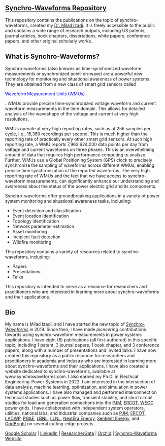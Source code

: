 <h2><a href="https://www.synchrowaveforms.com">Synchro-Waveforms Repository</a></h2>

<p>This repository contains the publications on the topic of synchro-waveforms, created my <a href="#bio">Dr. Milad Izadi</a>. It is freely accessible to the public and contains a wide range of research outputs, including US patents, journal articles, book chapters, dissertations, white papers, conference papers, and other original scholarly works.</p> 

<h2>What is Synchro-Waveforms?</h2>
<p> Synchro-waveforms (also knowns as time-synchronized waveform measurements or synchronized point-on-wave) are a powerful new technology for monitoring and situational awareness of power systems. They are obtained from a new class of smart grid sensors called <p style="color: blue;">Waveform Measurement Units (WMUs)</p>. WMUs provide precise time-synchronized voltage waveform and current waveform measurements in the time domain. This allows for detailed analysis of the waveshape of the voltage and current at very high resolutions.</p>

<p>WMUs operate at very high reporting rates, such as at 256 samples per cycle, i.e., 15,360 recordings per second. This is much higher than the reporting rate of practically every other smart grid sensors. At
such high reporting rate, a WMU reports 7,962,624,000 data points per day from voltage and
current waveforms on three phases. This is an overwhelming amount of data that requires high performance
computing to analyze. Further, WMUs use a Global Positioning System (GPS) clock
to precisely synchronize the sampling of waveforms across different WMUs, enabling precise time
synchronization of the reported waveforms. The very high reporting rate of WMUs and the fact that we have access to synchro-waveform measurements, can significantly enhance our understanding
and awareness about the status of the power electric grid and its components.</p>

<p>Synchro-waveforms offer groundbreaking applications in a variety of power system monitoring and situational awareness tasks, including:</p>

<ul>
  <li>Event detection and classification</li>
  <li>Event location identification</li>
  <li>Topology identification</li>
  <li>Network parameter estimation</li>
  <li>Asset monitoring</li>
  <li>Incipient fault detection</li>
  <li>Wildfire monitoring</li>
</ul>

<p>This repository contains a variety of resources related to synchro-waveforms, including:</p>

<ul>
  <li>Papers</li>
  <li>Presentations</li>
  <li>Talks</li>
</ul>

<p>This repository is intended to serve as a resource for researchers and practitioners who are interested in learning more about synchro-waveforms and their applications.</p>


<h2>Bio</h2>

<p>My name is Milad Izadi, and I have started the new topic of <a href="https://ieeexplore.ieee.org/abstract/document/9248804" target="_blank"><i>Synchro-Waveforms</i></a> in 2019. Since then, I have made <i>pioneering</i>  contributions towards using synchro-waveform measurements in power systems applications. I have eight (8) publications (all first-authored) in this specific topic, including 1 patent, 3 journal
papers, 1 book chapter, and 3 conference papers, along with a number of presentations and invited talks. I have now created this repository as a public resource for researchers and practitioners in academia and industry who are interested in learning more about synchro-waveforms and their applications. I have also created a website dedicated to synchro-waveforms, available at www.synchrowaveforms.com. I also earned my Ph.D. in Electrical Engineering-Power Systems in 2022. I am interested in the intersection of data analysis, machine learning, optimization, and simulation in power systems applications. I have also managed and performed interconnection technical studies such as power flow, transient stability, and short circuit studies for 
load and generation connections into the <a href="https://www.pjm.com/">PJM</a>, <a href="https://www.ercot.com/">ERCOT</a>, 
<a href="https://www.wecc.org/">WECC</a> power grids. I have collaborated with independent system operators, utilities, national labs, 
and industrial companies such as <a href="https://www.pjm.com/">PJM</a>, <a href="https://www.ercot.com/">ERCOT</a>, 
<a href="https://www.ladwp.com/">LADWP</a>, <a href="https://www.pge.com/">PG&E</a>, <a href="https://www.lbl.gov/">LBNL</a>, 
<a href="https://www.llnl.gov/">LLNL</a>, <a href="https://www.nexteraenergy.com/">NextEra Energy</a>, 
<a href="https://www.sentientenergy.com/">Sentient Energy</a>, and <a href="https://www.gridbright.com/">GridBright</a> 
on several cutting-edge projects.
<p><a href="https://scholar.google.com/citations?user=DdoGj5cAAAAJ&hl=en&oi=ao">Google Scholar</a>  | <a href="https://www.linkedin.com/in/milad-izadi/">LinkedIn</a> | <a href="https://www.researchgate.net/directory/profiles">ResearcherGate</a> | <a href="https://orcid.org/0000-0002-4305-9809">Orchid</a> | <a href="https://www.synchrowaveforms.com">Synchro-Waveforms Website</a></p>	
</p>
